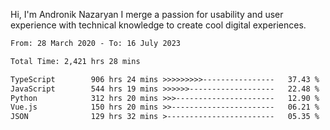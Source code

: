 Hi, I'm Andronik Nazaryan
I merge a passion for usability and user experience with technical knowledge to create cool digital experiences.


<!--START_SECTION:waka-->

```txt
From: 28 March 2020 - To: 16 July 2023

Total Time: 2,421 hrs 28 mins

TypeScript        906 hrs 24 mins >>>>>>>>>----------------   37.43 %
JavaScript        544 hrs 19 mins >>>>>>-------------------   22.48 %
Python            312 hrs 20 mins >>>----------------------   12.90 %
Vue.js            150 hrs 20 mins >>-----------------------   06.21 %
JSON              129 hrs 32 mins >------------------------   05.35 %
```

<!--END_SECTION:waka-->
